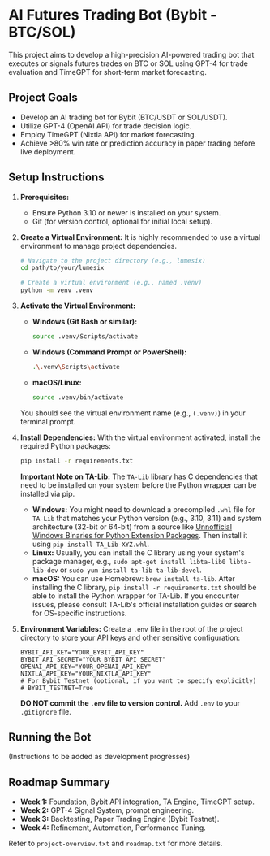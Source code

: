 # AI Futures Trading Bot (Bybit - BTC/SOL)

This project aims to develop a high-precision AI-powered trading bot that executes or signals futures trades on BTC or SOL using GPT-4 for trade evaluation and TimeGPT for short-term market forecasting.

## Project Goals

- Develop an AI trading bot for Bybit (BTC/USDT or SOL/USDT).
- Utilize GPT-4 (OpenAI API) for trade decision logic.
- Employ TimeGPT (Nixtla API) for market forecasting.
- Achieve >80% win rate or prediction accuracy in paper trading before live deployment.

## Setup Instructions

1.  **Prerequisites:**
    *   Ensure Python 3.10 or newer is installed on your system.
    *   Git (for version control, optional for initial local setup).

2.  **Create a Virtual Environment:**
    It is highly recommended to use a virtual environment to manage project dependencies.

    ```bash
    # Navigate to the project directory (e.g., lumesix)
    cd path/to/your/lumesix

    # Create a virtual environment (e.g., named .venv)
    python -m venv .venv
    ```

3.  **Activate the Virtual Environment:**

    *   **Windows (Git Bash or similar):**
        ```bash
        source .venv/Scripts/activate
        ```
    *   **Windows (Command Prompt or PowerShell):**
        ```bash
        .\.venv\Scripts\activate
        ```
    *   **macOS/Linux:**
        ```bash
        source .venv/bin/activate
        ```
    You should see the virtual environment name (e.g., `(.venv)`) in your terminal prompt.

4.  **Install Dependencies:**
    With the virtual environment activated, install the required Python packages:

    ```bash
    pip install -r requirements.txt
    ```

    **Important Note on TA-Lib:**
    The `TA-Lib` library has C dependencies that need to be installed on your system before the Python wrapper can be installed via pip.
    *   **Windows:** You might need to download a precompiled `.whl` file for `TA-Lib` that matches your Python version (e.g., 3.10, 3.11) and system architecture (32-bit or 64-bit) from a source like [Unnofficial Windows Binaries for Python Extension Packages](https://www.lfd.uci.edu/~gohlke/pythonlibs/#ta-lib). Then install it using `pip install TA_Lib‑XYZ.whl`.
    *   **Linux:** Usually, you can install the C library using your system's package manager, e.g., `sudo apt-get install libta-lib0 libta-lib-dev` or `sudo yum install ta-lib ta-lib-devel`.
    *   **macOS:** You can use Homebrew: `brew install ta-lib`.
    After installing the C library, `pip install -r requirements.txt` should be able to install the Python wrapper for TA-Lib.
    If you encounter issues, please consult TA-Lib's official installation guides or search for OS-specific instructions.

5.  **Environment Variables:**
    Create a `.env` file in the root of the project directory to store your API keys and other sensitive configuration:
    ```
    BYBIT_API_KEY="YOUR_BYBIT_API_KEY"
    BYBIT_API_SECRET="YOUR_BYBIT_API_SECRET"
    OPENAI_API_KEY="YOUR_OPENAI_API_KEY"
    NIXTLA_API_KEY="YOUR_NIXTLA_API_KEY"
    # For Bybit Testnet (optional, if you want to specify explicitly)
    # BYBIT_TESTNET=True 
    ```
    **DO NOT commit the `.env` file to version control.** Add `.env` to your `.gitignore` file.

## Running the Bot

(Instructions to be added as development progresses)

## Roadmap Summary

- **Week 1:** Foundation, Bybit API integration, TA Engine, TimeGPT setup.
- **Week 2:** GPT-4 Signal System, prompt engineering.
- **Week 3:** Backtesting, Paper Trading Engine (Bybit Testnet).
- **Week 4:** Refinement, Automation, Performance Tuning.

Refer to `project-overview.txt` and `roadmap.txt` for more details.
